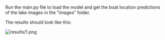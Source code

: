 Run the main.py file to load the model and get the boat location predictions of the lake images in the "images" folder.

The results should look like this:

![results/1.png]()
